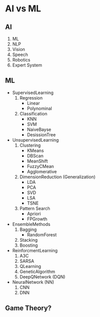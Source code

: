 # AI vs ML

## AI

1. ML
1. NLP
1. Vision
1. Speech
1. Robotics
1. Expert System

## ML

- SupervisedLearning
  1. Regression
     - Linear
     - Polynominal
  1. Classification
     - KNN
     - SVM
     - NaiveBayse
     - DesissionTree
- UnsupervisedLearning
  1. Clustering
     - KMeans
     - DBScan
     - MeanShift
     - FuzzyCMean
     - Agglomerative
  1. DimensionReduction (Generalization)
     - LDA
     - PCA
     - SVD
     - LSA
     - TSNE
  1. Pattern Search
     - Apriori
     - FPGrowth
- EnsembleMethods
  1. Bagging
     - RandomForest
  1. Stacking
  1. Boosting
- ReinforcmentLearning
  1. A3C
  1. SARSA
  1. QLearning
  1. GeneticAlgorithm
  1. DeepQNetwork (DQN)
- NeuralNetwork (NN)
  1. CNN
  1. DNN


## Game Theory? 